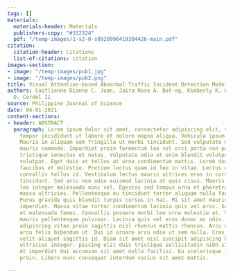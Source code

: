 ```yaml
---
tags: []
materials:
  materials-header: Materials
  publishers-copy: "#312324"
  pdf: "/temp-images/1-s2-0-s0920996419304426-main.pdf"
citation:
  citation-header: Citations
  list-of-citations: citation
images-section:
- image: "/temp-images/pub1.jpg"
- image: "/temp-images/pub2.png"
title: Visual Attention-based Abnormal Traffic Incident Detection Model
authors: Caitlienne Dianne C. Juan, Jaira Rose A. Bat-og, Kimberly K. Wan, and Macario
  O. Cordel II
source: Philippine Journal of Science
date: 04-01-2021
content-sections:
- header: ABSTRACT
  paragraph: Lorem ipsum dolor sit amet, consectetur adipiscing elit, sed do eiusmod
    tempor incididunt ut labore et dolore magna aliqua. Vehicula ipsum a arcu cursus.
    Mauris in aliquam sem fringilla ut morbi tincidunt. Sed vulputate mi sit amet
    mauris commodo. Imperdiet proin fermentum leo vel orci porta non pulvinar. Morbi
    tristique senectus et netus. Vulputate odio ut enim blandit volutpat maecenas
    volutpat. Eget duis at tellus at urna condimentum mattis. Lorem donec massa sapien
    faucibus et molestie. Pretium lectus quam id leo in vitae. Lectus urna duis convallis
    convallis tellus id. Vestibulum lectus mauris ultrices eros in cursus turpis massa
    tincidunt. Sed arcu non odio euismod lacinia at quis risus. Mauris vitae ultricies
    leo integer malesuada nunc vel. Egestas sed tempus urna et pharetra pharetra massa
    massa ultricies. Pellentesque eu tincidunt tortor aliquam nulla facilisi cras.
    Purus gravida quis blandit turpis cursus in hac. Mi sit amet mauris commodo quis
    imperdiet. Massa vitae tortor condimentum lacinia quis vel eros. Senectus et netus
    et malesuada fames. Convallis posuere morbi leo urna molestie at. Vel elit scelerisque
    mauris pellentesque pulvinar. Lacinia quis vel eros donec ac odio. Eleifend quam
    adipiscing vitae proin sagittis nisl rhoncus mattis rhoncus. Arcu dui vivamus
    arcu felis bibendum ut. Dui id ornare arcu odio ut sem nulla. Cras sed felis eget
    velit aliquet sagittis id. Diam sit amet nisl suscipit adipiscing bibendum est
    ultricies integer. piscing elit duis tristique sollicitudin nibh sit amet commodo.
    At imperdiet dui accumsan sit amet nulla facilisi. Eu scelerisque felis imperdiet
    proin. Libero nunc consequat interdum varius sit amet mattis.

---
```

